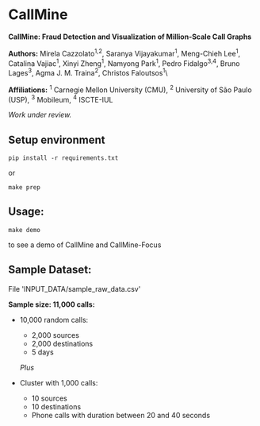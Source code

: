 # CallMine  

**CallMine: Fraud Detection and Visualization of Million-Scale Call Graphs**  


**Authors:** Mirela Cazzolato<sup>1,2</sup>, Saranya Vijayakumar<sup>1</sup>, Meng-Chieh Lee<sup>1</sup>, Catalina Vajiac<sup>1</sup>, Xinyi Zheng<sup>1</sup>, Namyong Park<sup>1</sup>, Pedro Fidalgo<sup>3,4</sup>, Bruno Lages<sup>3</sup>, Agma J. M. Traina<sup>2</sup>, Christos Faloutsos<sup>1</sup>\\  

**Affiliations:**  <sup>1</sup> Carnegie Mellon University (CMU), <sup>2</sup> University of São Paulo (USP), <sup>3</sup> Mobileum, <sup>4</sup> ISCTE-IUL  

*Work under review.*    

## Setup environment  

```
pip install -r requirements.txt
```
or  
```
make prep
```

## Usage:  

```
make demo
```

to see a demo of CallMine and CallMine-Focus  

## Sample Dataset:  

File 'INPUT_DATA/sample_raw_data.csv'  

**Sample size: 11,000 calls:**  
 - 10,000 random calls:  
	 - 2,000 sources  
	 - 2,000 destinations  
	 - 5 days  

	*Plus*  
- Cluster with 1,000 calls:  
	- 10 sources  
	- 10 destinations  
	- Phone calls with duration between 20 and 40 seconds  

